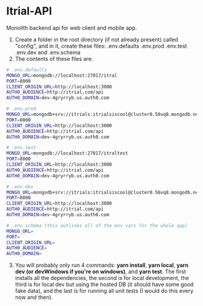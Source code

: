 # Itrial-API
Monolith backend api for web client and mobile app.

1. Create a folder in the root directory (if not already present) called "config", and in it, create these files: .env.defaults .env.prod .env.test .env.dev and .env.schema
2. The contents of these files are: 

```bash
# .env.defaults
MONGO_URL=mongodb://localhost:27017/itral
PORT=8000
CLIENT_ORIGIN_URL=http://localhost:3000
AUTH0_AUDIENCE=http://itrial.com/api
AUTH0_DOMAIN=dev-4gryrryb.us.auth0.com
```

```bash
# .env.prod
MONGO_URL=mongodb+srv://itrials:itrialsiscool@cluster0.56vq8.mongodb.net/myFirstDatabase?retryWrites=true&w=majority
PORT=8000
CLIENT_ORIGIN_URL=http://localhost:3000
AUTH0_AUDIENCE=http://itrial.com/api
AUTH0_DOMAIN=dev-4gryrryb.us.auth0.com
```

```bash
# .env.test
MONGO_URL=mongodb://localhost:27017/itraltest
PORT=8000
CLIENT_ORIGIN_URL=http://localhost:3000
AUTH0_AUDIENCE=http://itrial.com/api
AUTH0_DOMAIN=dev-4gryrryb.us.auth0.com
```

```bash
# .env.dev
MONGO_URL=mongodb+srv://itrials:itrialsiscool@cluster0.56vq8.mongodb.net/myFirstDatabase?retryWrites=true&w=majority
PORT=8000
CLIENT_ORIGIN_URL=http://localhost:3000
AUTH0_AUDIENCE=http://itrial.com/api
AUTH0_DOMAIN=dev-4gryrryb.us.auth0.com
```

```bash
# .env.schema (this outlines all of the env vars for the whole app)
MONGO_URL=
PORT=
CLIENT_ORIGIN_URL=
AUTH0_AUDIENCE=
AUTH0_DOMAIN=
```

3. You will probably only run 4 commands: **yarn install**, **yarn local**, **yarn dev (or devWindows if you're on windows)**, and **yarn test**. The first installs all the dependencies, the second is for local development, the third is for local dev but using the hosted DB (it should have some good fake data), and the last is for running all unit tests (I would do this every now and then).
